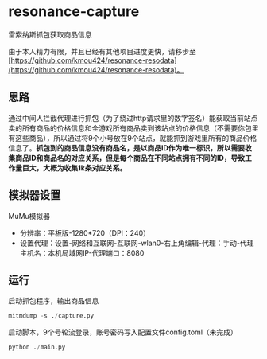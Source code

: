 # resonance-capture
雷索纳斯抓包获取商品信息

由于本人精力有限，并且已经有其他项目进度更快，请移步至[https://github.com/kmou424/resonance-resodata](https://github.com/kmou424/resonance-resodata)。

## 思路
通过中间人拦截代理进行抓包（为了绕过http请求里的数字签名）能获取当前站点卖的所有商品的价格信息和全游戏所有商品卖到该站点的价格信息（不需要你包里有这些商品），所以通过将9个小号放在9个站点，就能抓到游戏里所有的商品价格信息了。**抓包到的商品信息没有商品名，是以商品ID作为唯一标识，所以需要收集商品ID和商品名的对应关系，但是每个商品在不同站点拥有不同的ID，导致工作量巨大，大概为收集1k条对应关系。**

## 模拟器设置
MuMu模拟器
- 分辨率：平板版-1280*720（DPI：240）
- 设置代理：设置-网络和互联网-互联网-wlan0-右上角编辑-代理：手动-代理主机名：本机局域网IP-代理端口：8080

## 运行
启动抓包程序，输出商品信息
```python
mitmdump -s ./capture.py
```

启动脚本，9个号轮流登录，账号密码写入配置文件config.toml（未完成）
```python
python ./main.py
```